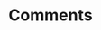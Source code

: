 
# Comments

<!-- 
<div id="commento"></div>
<script src="https://cdn.commento.io/js/commento.min.js"></script>
-->


<!-- <div id="commento"></div>
<script defer
  src="http://server.com/assets/js/commento.min.js"
  data-div="#commento">
</script> */
-->

<!-- # Disquis -->


<!-- 
<div id="disqus_thread"></div>
<script> -->
<!-- 
/**
*  RECOMMENDED CONFIGURATION VARIABLES: EDIT AND UNCOMMENT THE SECTION BELOW TO INSERT DYNAMIC VALUES FROM YOUR PLATFORM OR CMS.
*  LEARN WHY DEFINING THESE VARIABLES IS IMPORTANT: https://disqus.com/admin/universalcode/#configuration-variables*/
/*
var disqus_config = function () {
this.page.url = PAGE_URL;  // Replace PAGE_URL with your page's canonical URL variable
this.page.identifier = PAGE_IDENTIFIER; // Replace PAGE_IDENTIFIER with your page's unique identifier variable
};
*/
(function() { // DON'T EDIT BELOW THIS LINE
var d = document, s = d.createElement('script');
s.src = 'https://2047.disqus.com/embed.js';
s.setAttribute('data-timestamp', +new Date());
(d.head || d.body).appendChild(s);
})();
</script>
<noscript>Please enable JavaScript to view the <a href="https://disqus.com/?ref_noscript">comments powered by Disqus.</a></noscript>
                             -->